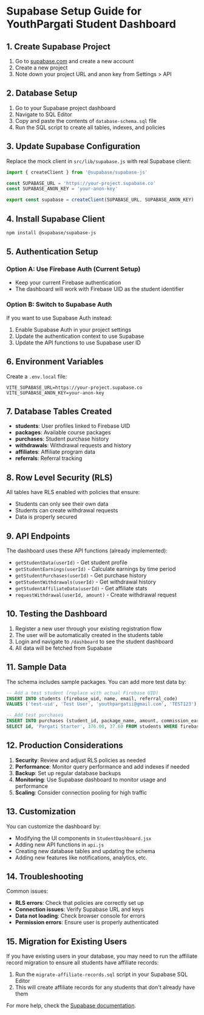 # Supabase Setup Guide for YouthPargati Student Dashboard

## 1. Create Supabase Project

1. Go to [supabase.com](https://supabase.com) and create a new account
2. Create a new project
3. Note down your project URL and anon key from Settings > API

## 2. Database Setup

1. Go to your Supabase project dashboard
2. Navigate to SQL Editor
3. Copy and paste the contents of `database-schema.sql` file
4. Run the SQL script to create all tables, indexes, and policies

## 3. Update Supabase Configuration

Replace the mock client in `src/lib/supabase.js` with real Supabase client:

```javascript
import { createClient } from '@supabase/supabase-js'

const SUPABASE_URL = 'https://your-project.supabase.co'
const SUPABASE_ANON_KEY = 'your-anon-key'

export const supabase = createClient(SUPABASE_URL, SUPABASE_ANON_KEY)
```

## 4. Install Supabase Client

```bash
npm install @supabase/supabase-js
```

## 5. Authentication Setup

### Option A: Use Firebase Auth (Current Setup)
- Keep your current Firebase authentication
- The dashboard will work with Firebase UID as the student identifier

### Option B: Switch to Supabase Auth
If you want to use Supabase Auth instead:

1. Enable Supabase Auth in your project settings
2. Update the authentication context to use Supabase
3. Update the API functions to use Supabase user ID

## 6. Environment Variables

Create a `.env.local` file:

```env
VITE_SUPABASE_URL=https://your-project.supabase.co
VITE_SUPABASE_ANON_KEY=your-anon-key
```

## 7. Database Tables Created

- **students**: User profiles linked to Firebase UID
- **packages**: Available course packages
- **purchases**: Student purchase history
- **withdrawals**: Withdrawal requests and history
- **affiliates**: Affiliate program data
- **referrals**: Referral tracking

## 8. Row Level Security (RLS)

All tables have RLS enabled with policies that ensure:
- Students can only see their own data
- Students can create withdrawal requests
- Data is properly secured

## 9. API Endpoints

The dashboard uses these API functions (already implemented):
- `getStudentData(userId)` - Get student profile
- `getStudentEarnings(userId)` - Calculate earnings by time period
- `getStudentPurchases(userId)` - Get purchase history
- `getStudentWithdrawals(userId)` - Get withdrawal history
- `getStudentAffiliateData(userId)` - Get affiliate stats
- `requestWithdrawal(userId, amount)` - Create withdrawal request

## 10. Testing the Dashboard

1. Register a new user through your existing registration flow
2. The user will be automatically created in the students table
3. Login and navigate to `/dashboard` to see the student dashboard
4. All data will be fetched from Supabase

## 11. Sample Data

The schema includes sample packages. You can add more test data by:

```sql
-- Add a test student (replace with actual Firebase UID)
INSERT INTO students (firebase_uid, name, email, referral_code) 
VALUES ('test-uid', 'Test User', 'youthpargatii@gmail.com', 'TEST123');

-- Add test purchases
INSERT INTO purchases (student_id, package_name, amount, commission_earned)
SELECT id, 'Pargati Starter', 376.00, 37.60 FROM students WHERE firebase_uid = 'test-uid';
```

## 12. Production Considerations

1. **Security**: Review and adjust RLS policies as needed
2. **Performance**: Monitor query performance and add indexes if needed
3. **Backup**: Set up regular database backups
4. **Monitoring**: Use Supabase dashboard to monitor usage and performance
5. **Scaling**: Consider connection pooling for high traffic

## 13. Customization

You can customize the dashboard by:
- Modifying the UI components in `StudentDashboard.jsx`
- Adding new API functions in `api.js`
- Creating new database tables and updating the schema
- Adding new features like notifications, analytics, etc.

## 14. Troubleshooting

Common issues:
- **RLS errors**: Check that policies are correctly set up
- **Connection issues**: Verify Supabase URL and keys
- **Data not loading**: Check browser console for errors
- **Permission errors**: Ensure user is properly authenticated

## 15. Migration for Existing Users

If you have existing users in your database, you may need to run the affiliate record migration to ensure all students have affiliate records:

1. Run the `migrate-affiliate-records.sql` script in your Supabase SQL Editor
2. This will create affiliate records for any students that don't already have them

For more help, check the [Supabase documentation](https://supabase.com/docs).
